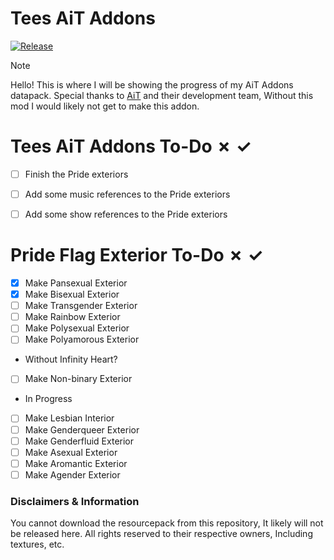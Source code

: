 # Tees AiT Addons
[![Release](https://github.com/tayrp/Tees-AiT-Addons/actions/workflows/release.yml/badge.svg)](https://github.com/tayrp/Tees-AiT-Addons/actions/workflows/release.yml)
> [!NOTE]
> Hello! This is where I will be showing the progress of my AiT Addons datapack.
> Special thanks to [AiT](https://github.com/Loqor/ait) and their development team, Without this mod I would likely not get to make this addon.

# Tees AiT Addons To-Do ✗ ✓
- [ ] Finish the Pride exteriors
- [ ] Add some music references to the Pride exteriors
- [ ] Add some show references to the Pride exteriors

 
# Pride Flag Exterior To-Do ✗ ✓
- [x] Make Pansexual Exterior
- [x] Make Bisexual Exterior
- [ ] Make Transgender Exterior
- [ ] Make Rainbow Exterior
- [ ] Make Polysexual Exterior
- [ ] Make Polyamorous Exterior
- Without Infinity Heart?
- [ ] Make Non-binary Exterior
- In Progress
- [ ] Make Lesbian Interior
- [ ] Make Genderqueer Exterior
- [ ] Make Genderfluid Exterior
- [ ] Make Asexual Exterior
- [ ] Make Aromantic Exterior
- [ ] Make Agender Exterior

<!-- Disclaimers & Information is here to show credits to the respective persons, As well as mention that the resourcepack for this datapack is not available for download. -->
### Disclaimers & Information
You cannot download the resourcepack from this repository, It likely will not be released here.
All rights reserved to their respective owners, Including textures, etc.